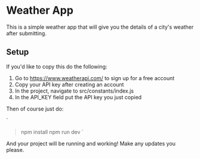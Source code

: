 
# Weather App

This is a simple weather app that will give you the details of a city's weather after submitting.

## Setup
If you'd like to copy this do the following:

1. Go to https://www.weatherapi.com/ to sign up for a free account
2. Copy your API key after creating an account
3. In the project, navigate to src/constants/index.js
4. In the API_KEY field put the API key you just copied

Then of course just do:

`
>npm install
>npm run dev
`

And your project will be running and working!
Make any updates you please.